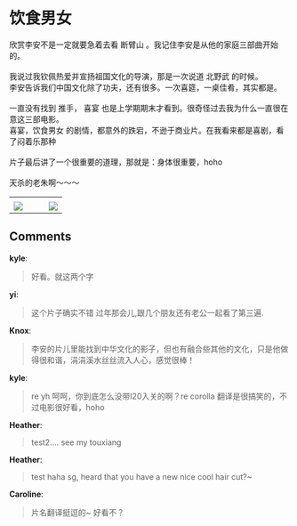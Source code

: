 # 饮食男女

<div id="msgcns!B37A52AAF181A958!711" class="bvMsg"><div>欣赏李安不是一定就要急着去看 断臂山 。我记住李安是从他的家庭三部曲开始的。</div>
<div> </div>
<div>我说过我钦佩热爱并宣扬祖国文化的导演，那是一次说道 北野武 的时候。</div>
<div>李安告诉我们中国文化除了功夫，还有很多。一次喜筵，一桌佳肴，其实都是。</div>
<div> </div>
<div>
<div>一直没有找到 推手， 喜宴 也是上学期期末才看到。很奇怪过去我为什么一直很在意这三部电影。</div>
<div>喜宴，饮食男女 的剧情，都意外的跌宕，不逊于商业片。在我看来都是喜剧，看了闷着乐那种</div>
<div> </div>
<div>片子最后讲了一个很重要的道理，那就是：身体很重要，hoho</div>
<div> </div>
<div>天杀的老朱啊～～～</div></div></div><table cellspacing="0" border="0"><tr><td></td></tr><tr><td valign="top"><a href="http://blufiles.storage.live.com/y1phxKeJjFRF_VB7B55VXplHkVM-eTiRlpZFqGe-FZV1OqbKTNikPBXURIwX4HN1Wz_JasYPml5hdY" target="_blank" rel="WLPP;url=http://blufiles.storage.live.com/y1phxKeJjFRF_VB7B55VXplHkVM-eTiRlpZFqGe-FZV1OqbKTNikPBXURIwX4HN1Wz_JasYPml5hdY;cnsid=cns&#033;B37A52AAF181A958&#033;713"><img src="http://blufiles.storage.live.com/y1phxKeJjFRF_VB7B55VXplHjmnjd22N4eITvJsV5XNaqR5FVagkD6hQQ3P9v22TpeS-St6--Qlc68" border="0" /></a></td><td width="15"></td><td valign="top"><a href="http://blufiles.storage.live.com/y1phxKeJjFRF_XAO4_cFjdEYo0b9bthj9uIhr4UJB6nZEVqjBLE8KlY0B57DZvm8M6ZVx_o96CrPLQ" target='_blank' rel="WLPP;url=http://blufiles.storage.live.com/y1phxKeJjFRF_XAO4_cFjdEYo0b9bthj9uIhr4UJB6nZEVqjBLE8KlY0B57DZvm8M6ZVx_o96CrPLQ;cnsid=cns&#033;B37A52AAF181A958&#033;714"><img src="http://blufiles.storage.live.com/y1phxKeJjFRF_XAO4_cFjdEYgMqGvWKlvAzlKqTSepKxF-jdfRG7qMEvfzj8vmyQUYVnJeb2wl26pU" border="0" /></a></td></tr></table>

## Comments

**kyle**:
> 好看。就这两个字

**yi**:
> 这个片子确实不错
过年那会儿,跟几个朋友还有老公一起看了第三遍.

**Knox**:
> 李安的片儿里能找到中华文化的影子，但也有融合些其他的文化，只是他做得很和谐，涓涓溪水丝丝流入人心，感觉很棒！

**kyle**:
> re yh 呵呵，你到底怎么没带I20入关的啊？re corolla 翻译是很搞笑的，不过电影很好看，hoho

**Heather**:
> test2....
see my touxiang

**Heather**:
> test
haha
sg, heard that you have a new nice cool hair cut?~

**Caroline**:
> 片名翻译挺逗的~ 好看不？

